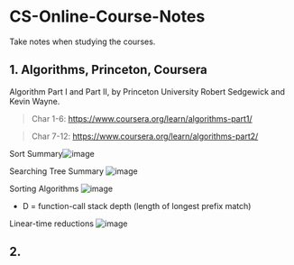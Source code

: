 # CS-Online-Course-Notes

Take notes when studying the courses.

## 1. Algorithms, Princeton, Coursera

Algorithm Part I and Part II, by Princeton University Robert Sedgewick and Kevin Wayne.

> Char 1-6: https://www.coursera.org/learn/algorithms-part1/

> Char 7-12: https://www.coursera.org/learn/algorithms-part2/

Sort Summary![image](https://user-images.githubusercontent.com/56275127/113489117-d5006200-9487-11eb-815f-e89afda14307.png)

Searching Tree Summary ![image](https://user-images.githubusercontent.com/56275127/113495925-799b9780-94ba-11eb-8169-b5b4f233263e.png)

Sorting Algorithms ![image](https://user-images.githubusercontent.com/56275127/113642172-d3c86400-9644-11eb-93ae-07cd330b815f.png)

- D = function-call stack depth (length of longest prefix match)

Linear-time reductions ![image](https://user-images.githubusercontent.com/56275127/113778938-9e7a4f80-96f2-11eb-9516-d24e45309f6d.png)


## 2.
